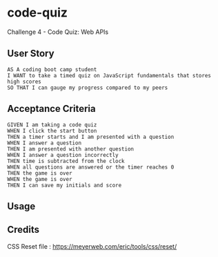 # code-quiz
Challenge 4 - Code Quiz: Web APIs

## User Story
```
AS A coding boot camp student
I WANT to take a timed quiz on JavaScript fundamentals that stores high scores
SO THAT I can gauge my progress compared to my peers
```
## Acceptance Criteria
```
GIVEN I am taking a code quiz
WHEN I click the start button
THEN a timer starts and I am presented with a question
WHEN I answer a question
THEN I am presented with another question
WHEN I answer a question incorrectly
THEN time is subtracted from the clock
WHEN all questions are answered or the timer reaches 0
THEN the game is over
WHEN the game is over
THEN I can save my initials and score
```
## Usage

## Credits
CSS Reset file : https://meyerweb.com/eric/tools/css/reset/
